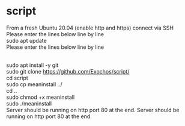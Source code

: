 # script
From a fresh Ubuntu 20.04 (enable http and https) connect via SSH<br>
Please enter the lines below line by line<br>
sudo apt update<br>
Please enter the lines below line by line<br><br>

sudo apt install -y git<br>
sudo git clone https://github.com/Exochos/script/<br>
cd script<br>
sudo cp meaninstall ../<br>
cd ..<br>
sudo chmod +x meaninstall <br>
sudo ./meaninstall <br>
Server should be running on http port 80 at the end.
Server should be running on http port 80 at the end.<br>
